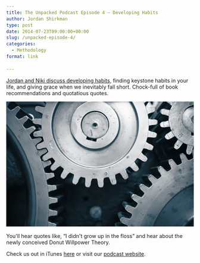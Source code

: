 ```yaml
---
title: The Unpacked Podcast Episode 4 – Developing Habits
author: Jordan Shirkman
type: post
date: 2014-07-23T09:00:00+00:00
slug: /unpacked-episode-4/
categories:
  - Methodology
format: link

---
```

[Jordan and Niki discuss developing habits](http://unpacked.co/4), finding keystone habits in your life, and giving grace when we inevitably fall short. Chock-full of book recommendations and quotatious quotes.

[![Image](/static/images/Cogs.jpeg)](http://unpacked.co/4)

You'll hear quotes like, &#8220;I didn't grow up in the floss&#8221; and hear about the newly conceived Donut Willpower Theory.

Check us out in iTunes [here](https://itunes.apple.com/us/podcast/the-unpacked-podcast/id887182955?mt=2) or visit our [podcast website](http://unpacked.co/4).
